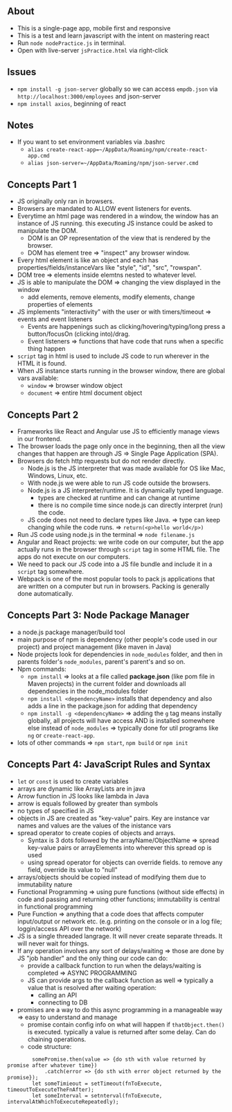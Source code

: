## About
- This is a single-page app, mobile first and responsive
- This is a test and learn javascript with the intent on mastering react
- Run `node nodePractice.js` in terminal.
- Open with live-server `jsPractice.html` via right-click

## Issues
- `npm install -g json-server` globally so we can access `empdb.json` via `http://localhost:3000/employees` and json-server
- `npm install axios`, beginning of react




## Notes
- If you want to set environment variables via .bashrc
    - `alias create-react-app=~/AppData/Roaming/npm/create-react-app.cmd `
    - `alias json-server=~/AppData/Roaming/npm/json-server.cmd`




## Concepts Part 1
- JS originally only ran in browsers.
- Browsers are mandated to ALLOW event listeners for events.
- Everytime an html page was rendered in a window, the window has an instance of JS running. this executing JS instance could be asked to manipulate the DOM.
    - DOM is an OP representation of the view that is rendered by the browser.
    - DOM has element tree => "inspect" any browser window.
- Every html element is like an object and each has properties/fields/instanceVars like "style", "id", "src", "rowspan".
- DOM tree => elements inside elemtns nested to whatever level.
- JS is able to manipulate the DOM => changing the view displayed in the window
    - add elements, remove elements, modify elements, change properties of elements
- JS implements "interactivity" with the user or with timers/timeout => events and event listeners
    - Events are happenings such as clicking/hovering/typing/long press a button/focusOn (clicking into)/drag.
    - Event listeners => functions that have code that runs when a specific thing happen
- `script` tag in html is used to include JS code to run wherever in the HTML it is found.
- When JS instance starts running in the browser window, there are global vars available:
    - `window` => browser window object
    - `document` => entire html document object

## Concepts Part 2
- Frameworks like React and Angular use JS to efficiently manage views in our frontend. 
- The browser loads the page only once in the beginning, then all the view changes that happen are through JS => Single Page Application (SPA). 
- Browsers do fetch http requests but do not render directly.
    - Node.js is the JS interpreter that was made available for OS like Mac, Windows, Linux, etc.
    - With node.js we were able to run JS code outside the browsers. 
    - Node.js is a JS interpreter/runtime. It is dynamically typed language.
        - types are checked at runtime and can change at runtime
        - there is no compile time since node.js can directly interpret (run) the code.
    - JS code does not need to declare types like Java. => type can keep changing while the code runs. => `return(<p>hello world</p>)`
- Run JS code using node.js in the terminal => `node filename.js`
- Angular and React projects: we write code on our computer, but the app actually runs in the browser through `script` tag in some HTML file. The apps do not execute on our computers. 
- We need to pack our JS code into a JS file bundle and include it in a `script` tag somewhere.
- Webpack is one of the most popular tools to pack js applications that are written on a computer but run in browsers. Packing is generally done automatically.

## Concepts Part 3: Node Package Manager
- a node.js package manager/build tool
- main purpose of npm is dependency (other people's code used in our project) and project management (like maven in Java)
- Node projects look for dependencies in `node_modules` folder, and then in parents folder's `node_modules`, parent's parent's and so on.
- Npm commands:
    - `npm install` => looks at a file called **package.json** (like pom file in Maven projects) in the current folder and downloads all dependencies in the node_modules folder
    - `npm install <dependencyName>` installs that dependency and also adds a line in the package.json for adding that dependency
    - `npm install -g <dependencyName>` => adding the `g` tag means instally globally, all projects will have access AND is installed somewhere else instead of `node_modules` => typically done for util programs like `ng` or `create-react-app`.
- lots of other commands => `npm start`, `npm build` or `npm init`

## Concepts Part 4: JavaScript Rules and Syntax
- `let` or `const` is used to create variables
- arrays are dynamic like ArrayLists are in java
- Arrow function in JS looks like lambda in Java
- arrow is equals followed by greater than symbols
- no types of specified in JS
- objects in JS are created as "key-value" pairs. Key are instance var names and values are the values of the inistance vars
- spread operator to create copies of objects and arrays. 
    - Syntax is 3 dots followed by the arrayName/ObjectName => spread key-value pairs or arrayElements into wherever this spread op is used
    - using spread operator for objects can override fields. to remove any field, override its value to "null"
- arrays/objects should be copied instead of modifying them due to immutability nature
- Functional Programming => using pure functions (without side effects) in code and passing and returning other functions; immutability is central in functional programming
- Pure Function => anything that a code does that affects computer input/output or network etc. (e.g. printing on the console or in a log file; loggin/access API over the network)
- JS is a single threaded langrage. It will never create separate threads. It will never wait for things.
- If any operation involves any sort of delays/waiting => those are done by JS "job handler" and the only thing our code can do: 
    - provide a callback function to run when the delays/waiting is completed => ASYNC PROGRAMMING
    - JS can provide args to the callback function as well => typically a value that is resolved after waiting operation:
        - calling an API
        - connecting to DB
- promises are a way to do this async programming in a manageable way => easy to understand and manage
    - promise contain config info on what will happen if `thatObject.then()` is executed. typically a value is returned after some delay. Can do chaining operations.
    - code structure: 
```
        somePromise.then(value => {do sth with value returned by promise after whatever time})
            .catch(error => {do sth with error object returned by the promise});
        let someTimieout = setTimeout(fnToExecute, timeoutToExecuteTheFnAfter);
        let someInterval = setnterval(fnToExecute, intervalAtWhichToExecuteRepeatedly);
```